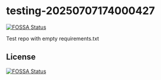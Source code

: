 # testing-20250707174000427
[![FOSSA Status](https://app.fossa.com/api/projects/git%2Bgithub.com%2Fkirogum%2Ftesting-20250707174000427.svg?type=shield)](https://app.fossa.com/projects/git%2Bgithub.com%2Fkirogum%2Ftesting-20250707174000427?ref=badge_shield)

Test repo with empty requirements.txt


## License
[![FOSSA Status](https://app.fossa.com/api/projects/git%2Bgithub.com%2Fkirogum%2Ftesting-20250707174000427.svg?type=large)](https://app.fossa.com/projects/git%2Bgithub.com%2Fkirogum%2Ftesting-20250707174000427?ref=badge_large)